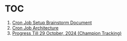 # TOC

1. [Cron Job Setup Brainstorm Document](https://github.com/therohanmathur/Agentic-Workflows/blob/main/docs/1.%20Cron%20Job%20Setup%20Brainstorm%20Document.md)
2. [Cron Job Architecture](https://github.com/therohanmathur/Agentic-Workflows/blob/main/docs/2.%20Cron%20Job%20Architecture.md)
3. [Progress Till 29 October, 2024 (Champion Tracking)](https://github.com/therohanmathur/Agentic-Workflows/blob/main/docs/3.%20Progress%20Till%2029%20October%2C%202024%20(Champion%20Tracking).md)

